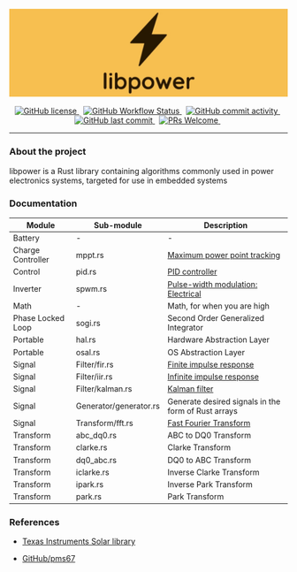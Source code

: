 <p align="center">
    <img src="assets/logo.jpg" alt="libpower-logo"/>
</p>

<p align="center">
    <a href="https://img.shields.io/badge/license-MIT-blue.svg">
        <img src="https://img.shields.io/badge/license-MIT-blue.svg" alt="GitHub license" />
    </a>&nbsp;
    <a href="https://img.shields.io/github/workflow/status/shishir-dey/libpower/Rust%20(host)">
        <img src="https://img.shields.io/github/workflow/status/shishir-dey/libpower/Rust%20(host)"
            alt="GitHub Workflow Status" />
    </a>&nbsp;
    <a href="https://img.shields.io/github/commit-activity/m/shishir-dey/libpower">
        <img src="https://img.shields.io/github/commit-activity/m/shishir-dey/libpower" alt="GitHub commit activity" />
    </a>&nbsp;
    <a href="https://img.shields.io/github/last-commit/shishir-dey/libpower">
        <img src="https://img.shields.io/github/last-commit/shishir-dey/libpower" alt="GitHub last commit" />
    </a>&nbsp;
    <a href="https://img.shields.io/badge/PRs-welcome-brightgreen.svg">
        <img src="https://img.shields.io/badge/PRs-welcome-brightgreen.svg" alt="PRs Welcome" />
    </a>&nbsp;
</p>

<hr>


<h3>About the project</h3>

libpower is a Rust library containing algorithms commonly used in power electronics systems, targeted for use in embedded systems


<h3>Documentation</h3>

| Module      | Sub-module | Description |
| ----------- | ----------- | ----------- |
| Battery | - | - |
| Charge Controller      | mppt.rs       | [Maximum power point tracking](https://en.wikipedia.org/wiki/Maximum_power_point_tracking) |
| Control      | pid.rs       | [PID controller](https://en.wikipedia.org/wiki/PID_controller) |
| Inverter      | spwm.rs       | [Pulse-width modulation: Electrical](https://en.wikipedia.org/wiki/Pulse-width_modulation#Electrical) |
| Math      | -       | Math, for when you are high |
| Phase Locked Loop | sogi.rs | Second Order Generalized Integrator |
| Portable | hal.rs | Hardware Abstraction Layer |
| Portable | osal.rs | OS Abstraction Layer |
| Signal      | Filter/fir.rs       | [Finite impulse response](https://en.wikipedia.org/wiki/Finite_impulse_response) |
| Signal      | Filter/iir.rs       | [Infinite impulse response](https://en.wikipedia.org/wiki/Infinite_impulse_response) |
| Signal      | Filter/kalman.rs       | [Kalman filter](https://en.wikipedia.org/wiki/Kalman_filter) |
| Signal      | Generator/generator.rs       | Generate desired signals in the form of Rust arrays |
| Signal      | Transform/fft.rs       | [Fast Fourier Transform](https://en.wikipedia.org/wiki/Fast_Fourier_transform) |
| Transform      | abc_dq0.rs       | ABC to DQ0 Transform |
| Transform      | clarke.rs       | Clarke Transform |
| Transform      | dq0_abc.rs       | DQ0 to ABC Transform |
| Transform      | iclarke.rs       | Inverse Clarke Transform |
| Transform      | ipark.rs       | Inverse Park Transform |
| Transform      | park.rs       | Park Transform |


<h3>References</h3>

+ [Texas Instruments Solar library](https://e2e.ti.com/cfs-file/__key/communityserver-discussions-components-files/171/SolarLib.pdf)

+ [GitHub/pms67](https://github.com/pms67)
